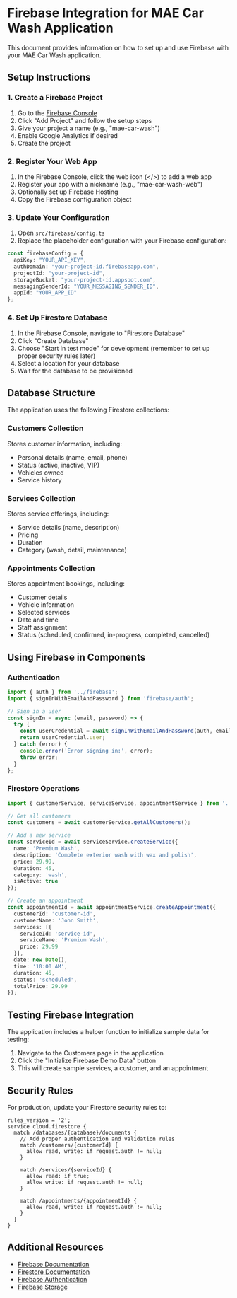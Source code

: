 # Firebase Integration for MAE Car Wash Application

This document provides information on how to set up and use Firebase with your MAE Car Wash application.

## Setup Instructions

### 1. Create a Firebase Project

1. Go to the [Firebase Console](https://console.firebase.google.com/)
2. Click "Add Project" and follow the setup steps
3. Give your project a name (e.g., "mae-car-wash")
4. Enable Google Analytics if desired
5. Create the project

### 2. Register Your Web App

1. In the Firebase Console, click the web icon (</>) to add a web app
2. Register your app with a nickname (e.g., "mae-car-wash-web")
3. Optionally set up Firebase Hosting
4. Copy the Firebase configuration object

### 3. Update Your Configuration

1. Open `src/firebase/config.ts`
2. Replace the placeholder configuration with your Firebase configuration:

```typescript
const firebaseConfig = {
  apiKey: "YOUR_API_KEY",
  authDomain: "your-project-id.firebaseapp.com",
  projectId: "your-project-id",
  storageBucket: "your-project-id.appspot.com",
  messagingSenderId: "YOUR_MESSAGING_SENDER_ID",
  appId: "YOUR_APP_ID"
};
```

### 4. Set Up Firestore Database

1. In the Firebase Console, navigate to "Firestore Database"
2. Click "Create Database"
3. Choose "Start in test mode" for development (remember to set up proper security rules later)
4. Select a location for your database
5. Wait for the database to be provisioned

## Database Structure

The application uses the following Firestore collections:

### Customers Collection
Stores customer information, including:
- Personal details (name, email, phone)
- Status (active, inactive, VIP)
- Vehicles owned
- Service history

### Services Collection
Stores service offerings, including:
- Service details (name, description)
- Pricing
- Duration
- Category (wash, detail, maintenance)

### Appointments Collection
Stores appointment bookings, including:
- Customer details
- Vehicle information
- Selected services
- Date and time
- Staff assignment
- Status (scheduled, confirmed, in-progress, completed, cancelled)

## Using Firebase in Components

### Authentication
```typescript
import { auth } from '../firebase';
import { signInWithEmailAndPassword } from 'firebase/auth';

// Sign in a user
const signIn = async (email, password) => {
  try {
    const userCredential = await signInWithEmailAndPassword(auth, email, password);
    return userCredential.user;
  } catch (error) {
    console.error('Error signing in:', error);
    throw error;
  }
};
```

### Firestore Operations
```typescript
import { customerService, serviceService, appointmentService } from '../firebase';

// Get all customers
const customers = await customerService.getAllCustomers();

// Add a new service
const serviceId = await serviceService.createService({
  name: 'Premium Wash',
  description: 'Complete exterior wash with wax and polish',
  price: 29.99,
  duration: 45,
  category: 'wash',
  isActive: true
});

// Create an appointment
const appointmentId = await appointmentService.createAppointment({
  customerId: 'customer-id',
  customerName: 'John Smith',
  services: [{
    serviceId: 'service-id',
    serviceName: 'Premium Wash',
    price: 29.99
  }],
  date: new Date(),
  time: '10:00 AM',
  duration: 45,
  status: 'scheduled',
  totalPrice: 29.99
});
```

## Testing Firebase Integration

The application includes a helper function to initialize sample data for testing:

1. Navigate to the Customers page in the application
2. Click the "Initialize Firebase Demo Data" button
3. This will create sample services, a customer, and an appointment

## Security Rules

For production, update your Firestore security rules to:

```
rules_version = '2';
service cloud.firestore {
  match /databases/{database}/documents {
    // Add proper authentication and validation rules
    match /customers/{customerId} {
      allow read, write: if request.auth != null;
    }
    
    match /services/{serviceId} {
      allow read: if true;
      allow write: if request.auth != null;
    }
    
    match /appointments/{appointmentId} {
      allow read, write: if request.auth != null;
    }
  }
}
```

## Additional Resources

- [Firebase Documentation](https://firebase.google.com/docs)
- [Firestore Documentation](https://firebase.google.com/docs/firestore)
- [Firebase Authentication](https://firebase.google.com/docs/auth)
- [Firebase Storage](https://firebase.google.com/docs/storage) 